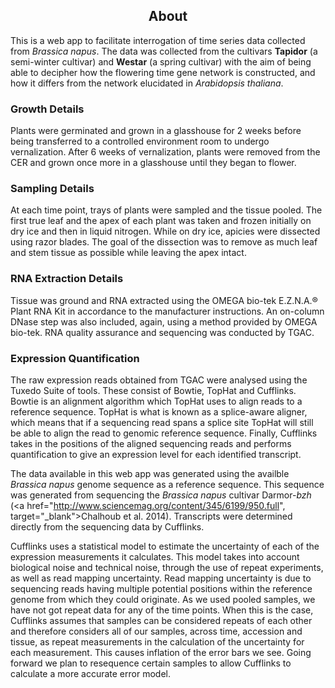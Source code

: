 <center><h2>About</h2></center>

This is a web app to facilitate interrogation of time series data collected
from *Brassica napus*. The data was collected from the cultivars **Tapidor** (a
semi-winter cultivar) and **Westar** (a spring cultivar) with the aim of being
able to decipher how the flowering time gene network is constructed, and how it
differs from the network elucidated in *Arabidopsis thaliana*.

### Growth Details

Plants were germinated and grown in a glasshouse for 2 weeks before being
transferred to a controlled environment room to undergo vernalization.
After 6 weeks of vernalization, plants were removed from the CER and grown
once more in a glasshouse until they began to flower.

### Sampling Details

At each time point, trays of plants were sampled and the tissue pooled. The
first true leaf and the apex of each plant was taken and frozen initially on
dry ice and then in liquid nitrogen. While on dry ice, apicies were dissected
using razor blades. The goal of the dissection was to remove as much leaf and
stem tissue as possible while leaving the apex intact.

### RNA Extraction Details

Tissue was ground and RNA extracted using the OMEGA bio-tek E.Z.N.A.® Plant RNA
Kit in accordance to the manufacturer instructions. An on-column DNase step
was also included, again, using a method provided by OMEGA bio-tek. RNA
quality assurance and sequencing was conducted by TGAC.

### Expression Quantification

The raw expression reads obtained from TGAC were analysed using the Tuxedo
Suite of tools. These consist of Bowtie, TopHat and Cufflinks. Bowtie is an
alignment algorithm which TopHat uses to align reads to a reference sequence.
TopHat is what is known as a splice-aware aligner, which means that
if a sequencing read spans a splice site TopHat will still be able to align
the read to genomic reference sequence. Finally, Cufflinks takes in the
positions of the aligned sequencing reads and performs quantification to give
an expression level for each identified transcript.

The data available in this web app was generated using the availble *Brassica
napus* genome sequence as a reference sequence. This sequence was generated
from sequencing the *Brassica napus* cultivar Darmor-*bzh*
(<a href="http://www.sciencemag.org/content/345/6199/950.full", target="_blank">Chalhoub et al. 2014</a>).
Transcripts were determined directly from the sequencing data by Cufflinks.

Cufflinks uses a statistical model to estimate the uncertainty of each of the
expression measurements it calculates. This model takes into account biological
noise and technical noise, through the use of repeat experiments, as well as
read mapping uncertainty. Read mapping uncertainty is due to sequencing reads
having multiple potential positions within the reference genome from which they
could originate. As we used pooled samples, we have not got repeat data for any
of the time points. When this is the case, Cufflinks assumes that samples can
be considered repeats of each other and therefore considers all of our samples,
across time, accession and tissue, as repeat measurements in the calculation of
the uncertainty for each measurement. This causes inflation of the error bars
we see. Going forward we plan to resequence certain samples to allow Cufflinks
to calculate a more accurate error model.
